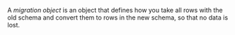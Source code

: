 A _migration object_ is an object that defines how you take all rows with the old schema and convert them to rows in the new schema, so that no data is lost.
